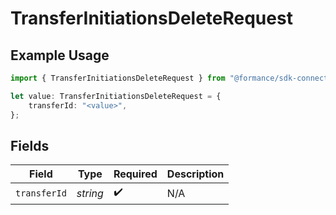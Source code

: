 # TransferInitiationsDeleteRequest

## Example Usage

```typescript
import { TransferInitiationsDeleteRequest } from "@formance/sdk-connectivity/models/operations";

let value: TransferInitiationsDeleteRequest = {
    transferId: "<value>",
};
```

## Fields

| Field              | Type               | Required           | Description        |
| ------------------ | ------------------ | ------------------ | ------------------ |
| `transferId`       | *string*           | :heavy_check_mark: | N/A                |